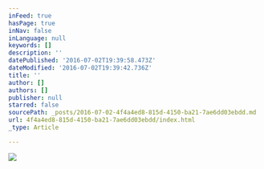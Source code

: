 ```yaml
---
inFeed: true
hasPage: true
inNav: false
inLanguage: null
keywords: []
description: ''
datePublished: '2016-07-02T19:39:58.473Z'
dateModified: '2016-07-02T19:39:42.736Z'
title: ''
author: []
authors: []
publisher: null
starred: false
sourcePath: _posts/2016-07-02-4f4a4ed8-815d-4150-ba21-7ae6dd03ebdd.md
url: 4f4a4ed8-815d-4150-ba21-7ae6dd03ebdd/index.html
_type: Article

---
```

![](https://the-grid-user-content.s3-us-west-2.amazonaws.com/d4724f0e-fbef-44ac-bae1-324065d1500f.png)